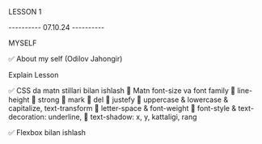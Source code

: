LESSON 1

---------- 07.10.24 ----------

MYSELF

 ✅ About my self (Odilov Jahongir)

Explain Lesson

 ✅ CSS da matn stillari bilan ishlash
    🔷 Matn font-size va font family
    🔷 line-height
    🔷 strong
    🔷 mark
    🔷 del
    🔷 justefy
    🔷 uppercase & lowercase & capitalize, text-transform
    🔷 letter-space & font-weight
    🔷 font-style & text-decoration: underline,
    🔷 text-shadow: x, y, kattaligi, rang




✅ Flexbox bilan ishlash
